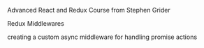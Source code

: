 Advanced React and Redux Course from Stephen Grider

Redux Middlewares

creating a custom async middleware for handling promise actions
